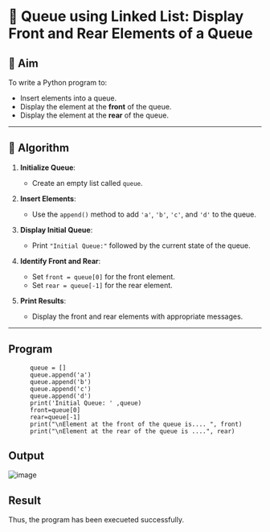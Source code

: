 # 🔁 Queue using Linked List: Display Front and Rear Elements of a Queue

## 🎯 Aim

To write a Python program to:
- Insert elements into a queue.
- Display the element at the **front** of the queue.
- Display the element at the **rear** of the queue.

---

## 🧠 Algorithm

1. **Initialize Queue**:
   - Create an empty list called `queue`.

2. **Insert Elements**:
   - Use the `append()` method to add `'a'`, `'b'`, `'c'`, and `'d'` to the queue.

3. **Display Initial Queue**:
   - Print `"Initial Queue:"` followed by the current state of the queue.

4. **Identify Front and Rear**:
   - Set `front = queue[0]` for the front element.
   - Set `rear = queue[-1]` for the rear element.

5. **Print Results**:
   - Display the front and rear elements with appropriate messages.

---
## Program
```
      queue = []
      queue.append('a')
      queue.append('b')
      queue.append('c')
      queue.append('d')
      print('Initial Queue: ' ,queue)
      front=queue[0]
      rear=queue[-1]
      print("\nElement at the front of the queue is.... ", front)
      print("\nElement at the rear of the queue is ....", rear)
```

## Output
![image](https://github.com/user-attachments/assets/e2eb10bd-b8b3-4250-8bb1-c5b7b05a1d6d)


## Result
Thus, the program has been execueted successfully.
